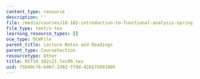 ```yaml
---
content_type: resource
description: ''
file: /media/courses/18-102-introduction-to-functional-analysis-spring-2021/f5b40c76b46f3392ff9d42b175991005_MIT18_102s21_lec09.tex
file_type: text/x-tex
learning_resource_types: []
ocw_type: OCWFile
parent_title: Lecture Notes and Readings
parent_type: CourseSection
resourcetype: Other
title: MIT18_102s21_lec09.tex
uid: f5b40c76-b46f-3392-ff9d-42b175991005
---
```

